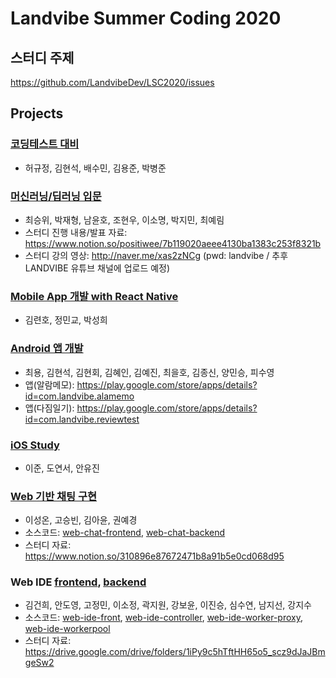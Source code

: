 # Landvibe Summer Coding 2020

## 스터디 주제
https://github.com/LandvibeDev/LSC2020/issues

## Projects

### [코딩테스트 대비](https://github.com/LandvibeDev/LSC2020/issues/9)
- 허규정, 김현석, 배수민, 김용준, 박병준

### [머신러닝/딥러닝 입문](https://github.com/LandvibeDev/LSC2020/issues/7)
- 최승위, 박재형, 남윤호, 조현우, 이소명, 박지민, 최예림
- 스터디 진행 내용/발표 자료: https://www.notion.so/positiwee/7b119020aeee4130ba1383c253f8321b
- 스터디 강의 영상: http://naver.me/xas2zNCg (pwd: landvibe / 추후 LANDVIBE 유튜브 채널에 업로드 예정)

### [Mobile App 개발 with React Native](https://github.com/LandvibeDev/LSC2020/issues/6)
- 김련호, 정민교, 박성희

### [Android 앱 개발](https://github.com/LandvibeDev/LSC2020/issues/8)
- 최용, 김현석, 김현회, 김혜인, 김예진, 최을호, 김종신, 양민승, 피수영
- 앱(알람메모): https://play.google.com/store/apps/details?id=com.landvibe.alamemo
- 앱(다짐일기): https://play.google.com/store/apps/details?id=com.landvibe.reviewtest

### [iOS Study](https://github.com/LandvibeDev/LSC2020/issues/2)
- 이준, 도연서, 안유진

### [Web 기반 채팅 구현](https://github.com/LandvibeDev/LSC2020/issues/5)
- 이성온, 고승빈, 김아윤, 권예경
- 소스코드: [web-chat-frontend](https://github.com/LandvibeDev/web-chat-frontend), [web-chat-backend](https://github.com/LandvibeDev/web-chat-backend)
- 스터디 자료: https://www.notion.so/310896e87672471b8a91b5e0cd068d95

### Web IDE [frontend](https://github.com/LandvibeDev/LSC2020/issues/3), [backend](https://github.com/LandvibeDev/LSC2020/issues/4)
- 김건희, 안도영, 고정민, 이소정, 곽지원, 강보윤, 이진승, 심수연, 남지선, 강지수
- 소스코드: [web-ide-front](https://github.com/LandvibeDev/web-ide-front), [web-ide-controller](https://github.com/LandvibeDev/web-ide-controller), [web-ide-worker-proxy](https://github.com/LandvibeDev/web-ide-worker-proxy), [web-ide-workerpool](https://github.com/LandvibeDev/web-ide-workerpool)
- 스터디 자료: https://drive.google.com/drive/folders/1iPy9c5hTftHH65o5_scz9dJaJBmgeSw2
